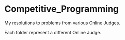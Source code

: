 # Competitive_Programming

My resolutions to problems from various Online Judges.

Each folder represent a different Online Judge.
